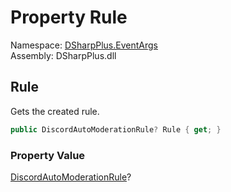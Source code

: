 # Property Rule

Namespace: [DSharpPlus.EventArgs](DSharpPlus.EventArgs.md)  
Assembly: DSharpPlus.dll

## <a id="DSharpPlus_EventArgs_AutoModerationRuleCreateEventArgs_Rule"></a>Rule

Gets the created rule.

```csharp
public DiscordAutoModerationRule? Rule { get; }
```

### Property Value

[DiscordAutoModerationRule](DSharpPlus.Entities.DiscordAutoModerationRule.md)?

